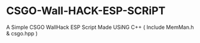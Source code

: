 # CSGO-Wall-HACK-ESP-SCRiPT
A Simple CSGO WallHack ESP Script Made USiNG C++ ( Include MemMan.h &amp; csgo.hpp )
